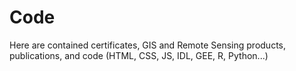 # Code
Here are contained certificates, GIS and Remote Sensing products,
publications, and code (HTML, CSS, JS, IDL, GEE, R, Python...)
